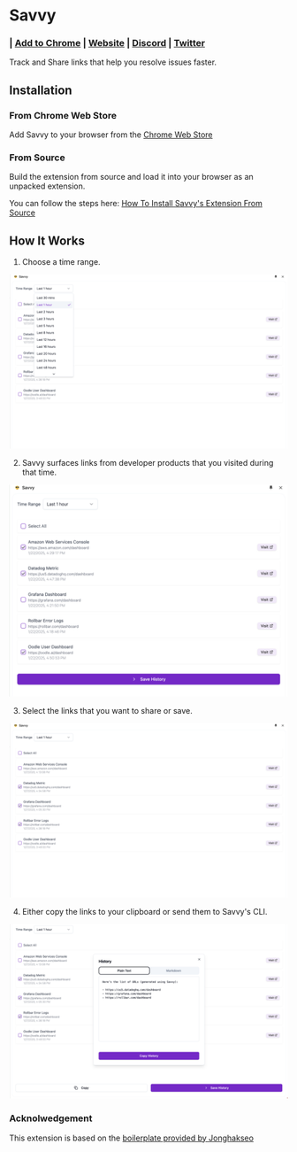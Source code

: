 # Savvy

<h3 align="left">
  | <a href="https://chromewebstore.google.com/detail/savvy/jocphfjphhfbdccjfjjnbcnejmbojjlh"> Add to Chrome</a> |
  <a href="https://www.getsavvy.so/chrome">Website</a> |
  <a href="https://getsavvy.so/discord">Discord</a> |
  <a href="https://twitter.com/savvyoncall">Twitter</a>
</h3>

Track and Share links that help you resolve issues faster.

## Installation

### From Chrome Web Store

Add Savvy to your browser from the [Chrome Web Store](https://chromewebstore.google.com/detail/savvy/jocphfjphhfbdccjfjjnbcnejmbojjlh)


### From Source

Build the extension from source and load it into your browser as an unpacked extension.

You can follow the steps here: [How To Install Savvy's Extension From Source](https://app.getsavvy.so/workflow/rb_3294a871bc952dc6/How-To-Install-Savvy-s-Chrome-Extension-From-Source)

## How It Works

1. Choose a time range.

![Choose a time range](savvy-extension/assets/images/time-range.png)

2. Savvy surfaces links from developer products that you visited during that time.

![Links](savvy-extension/assets/images/extension.png)

3. Select the links that you want to share or save.

![Select Links](savvy-extension/assets/images/select.png)

4. Either copy the links to your clipboard or send them to Savvy's CLI.

![Copy or Send to CLI](savvy-extension/assets/images/export.png)


### Acknolwedgement

This extension is based on the [boilerplate provided by Jonghakseo](https://github.com/Jonghakseo/chrome-extension-boilerplate-react-vite)
